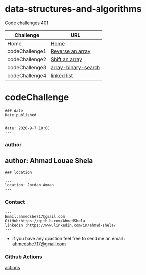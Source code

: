 <!-- # data-structures-and-algorithms

## Challenge 1
# Reverse an Array
the arrays in js has a build in function to revers it's values

## Challenge
the Challenge is to revers the array values without using this build in function

## Approach & Efficiency
this Challenge take from me 20 min including tow ways to do that
I used in the first way for loop
and in the other way I used some mathhimatical logic to do so

## Solution
![alt text](./assets/whitboard.PNG)

### **************************************

## Challenge 2
# problem domain :
Write a function called insertShiftArray which takes in an array and the value to be added.
 Without utilizing any of the built-in methods available to your language,
 return an array with the new value added at the middle index.

## Challenge

Write a function called insertShiftArray which takes in an array and the value to be added.
 Without utilizing any of the built-in methods available to your language,
 return an array with the new value added at the middle index.

## Approach & Efficiency
this Challenge take from me 20 min including tow ways to do that
I used in the first way for loop
and in the other way I used some mathhimatical logic to do so

## Solution

we need to insert a value ion the middle of an array so we need to get the length of the array
and then we devided on 2 to get the half of it 
then we increase the value by 1 so we make a place to the new value to sit on the array

if the array length was even for example 6
then the new index will be 
(6 / 2) + 1 = 4

if the array length was odd for example 7
then the new index will be 
((7 - 1) / 2) + 1 = 4

itriate the array

if the i == the new value index
new array.push(value)
new array.push(arr[i])
 else 
new array.push(arr[i])

## ************************************************ -->

# data-structures-and-algorithms

Code challenges 401


**Challenge**     | **URL**
------------ | -------------
Home         | [Home](https://github.com/laith-401-advanced-javascript/data-structures-and-algorithms)
codeChallenge1    | [Reverse an array](https://github.com/AhmadShela-401-advanced-javascript/data-structures-and-algorithms/pull/1)
codeChallenge2    | [Shift an array](https://github.com/AhmadShela-401-advanced-javascript/data-structures-and-algorithms/pull/2)
codeChallenge3    | [array-binary-search](https://github.com/AhmadShela-401-advanced-javascript/data-structures-and-algorithms/pull/5)
codeChallenge4    | [linked list](https://github.com/AhmadShela-401-advanced-javascript/data-structures-and-algorithms/pull/5)
  



# codeChallenge


```
### date
Date published

---
date: 2020-9-7 10:00
---
```
### author

author: Ahmad Louae Shela
---
```
### location

---
location: Jordan Amman
---
```

### Contact 
```
---
Email:ahmedshe717@gmail.com 
GitHub:https://github.com/AhmedShela
linkedIn :https://www.linkedin.com/in/ahmad-shela/
---
```


* if you have any quastion feel free to send me an 
  email : ahmedshe717@gmail.com



### Github Actions
[actions](https://github.com/laith-401-advanced-javascript/data-structures-and-algorithms/actions)
